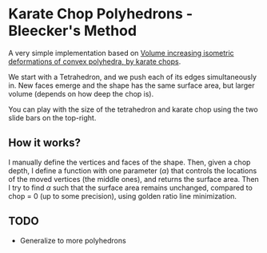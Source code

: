 # Karate Chop Polyhedrons - Bleecker's Method

A very simple implementation based on [Volume increasing isometric deformations of convex polyhedra, by karate chops](https://projecteuclid.org/download/pdf_1/euclid.jdg/1214458323).

We start with a Tetrahedron, and we push each of its edges simultaneously in. New faces emerge and the shape has the same surface area, but larger volume (depends on how deep the chop is).

You can play with the size of the tetrahedron and karate chop using the two slide bars on the top-right.

## How it works?

I manually define the vertices and faces of the shape. Then, given a chop depth, I define a function with one parameter ($\alpha$) that controls the locations of the moved vertices (the middle ones), and returns the surface area. Then I try to find $\alpha$ such that the surface area remains unchanged, compared to chop = 0 (up to some precision), using golden ratio line minimization.

## TODO

- Generalize to more polyhedrons  

